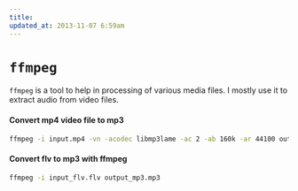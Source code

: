 ```yaml
---
title:
updated_at: 2013-11-07 6:59am
---
```


# `ffmpeg`

`ffmpeg` is a tool to help in processing of various media files. I mostly use
it to extract audio from video files. 

#### Convert mp4 video file to mp3

```bash
ffmpeg -i input.mp4 -vn -acodec libmp3lame -ac 2 -ab 160k -ar 44100 output.mp3
```

#### Convert flv to mp3 with ffmpeg

```bash
ffmpeg -i input_flv.flv output_mp3.mp3
```
